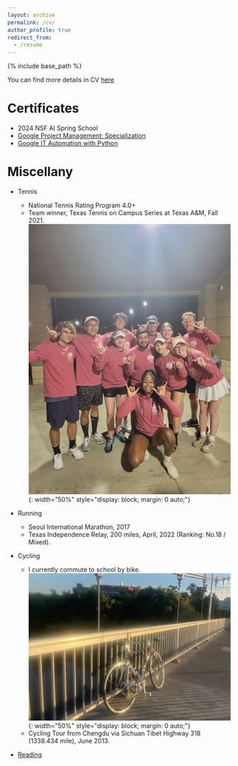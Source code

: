 ```yaml
---
layout: archive
permalink: /cv/
author_profile: true
redirect_from:
  - /resume
---
```


{% include base_path %}

You can find more details in CV [here](https://pengkang12.github.io/files/CVPK.pdf)

Certificates
======
* 2024 NSF AI Spring School
* [Google Project Management: Specialization](https://www.coursera.org/account/accomplishments/specialization/certificate/YXUT36HK2MTF)
* [Google IT Automation with Python](https://www.coursera.org/account/accomplishments/specialization/certificate/HHQHX5X5RVGM)

Miscellany
======
* Tennis
  - National Tennis Rating Program 4.0+
  - Team winner, Texas Tennis on Campus Series at Texas A&M, Fall 2021.
	![image info](../images/tennis.jpeg){: width="50%" style="display: block; margin: 0 auto;"}
* Running 
  - Seoul International Marathon, 2017
  - Texas Independence Relay, 200 miles, April, 2022 (Ranking: No.18 / Mixed).

* Cycling
  - I currently commute to school by bike.
	![image info](../images/bike.jpg){: width="50%" style="display: block; margin: 0 auto;"}
  - Cycling Tour from Chengdu via Sichuan Tibet Highway 318 (1338.434 mile), June 2013. 
* [Reading](https://docs.google.com/document/d/1p-asLorRYaDAqOohKln-tjVcfkeuaxedB1tBv0b0_88/edit?usp=drive_link)
